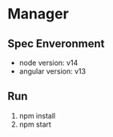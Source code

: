 # Manager

## Spec Enveronment
- node version: v14
- angular version: v13

## Run
1. npm install
2. npm start
